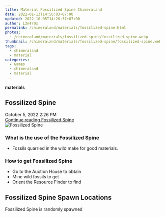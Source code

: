 ```yaml
---
title: Material Fossilized Spine Chimeraland
date: 2022-01-13T14:56:03+07:00
updated: 2022-10-05T14:26:37+07:00
author: L3n4r0x
permalink: /chimeraland/materials/fossilized-spine.html
photos:
  - /chimeraland/materials/fossilized-spine/fossilized-spine.webp
thumbnail: /chimeraland/materials/fossilized-spine/fossilized-spine.webp
tags:
  - chimeraland
  - material
categories:
  - Games
  - chimeraland
  - material
---
```


<section id="bootstrap-wrapper">
  <link
    rel="stylesheet"
    href="https://rawcdn.githack.com/dimaslanjaka/Web-Manajemen/0c3b5aa1813bd4abcd2c11bf3e37928b15c28664/css/bootstrap-5-3-0-alpha3-wrapper.css"
  />
  <div
    class="row g-0 border rounded overflow-hidden flex-md-row mb-4 shadow-sm position-relative bg-light text-dark"
  >
    <div class="col p-4 d-flex flex-column position-static">
      <strong class="d-inline-block mb-2 text-success">materials</strong>
      <h2 class="mb-0">Fossilized Spine</h2>
      <div class="mb-1 text-muted">October 5, 2022 2:26 PM</div>
      <a
        href="/chimeraland/materials/fossilized-spine.html"
        class="stretched-link d-none"
        >Continue reading Fossilized Spine</a
      >
    </div>
    <div class="col-auto d-none d-lg-block">
      <img
        src="/chimeraland/materials/fossilized-spine/fossilized-spine.webp"
        alt="Fossilized Spine"
      />
    </div>
  </div>
  <div class="row bg-light text-dark">
    <div class="col-lg-6 col-12 mb-2">
      <div class="card">
        <div class="card-body">
          <h3 class="card-title">What is the use of the Fossilized Spine</h3>
          <div class="card-text">
            <ul>
              <li>Fossils quarried in the wild make for good materials.</li>
            </ul>
          </div>
        </div>
      </div>
    </div>
    <div class="col-lg-6 col-12 mb-2">
      <div class="card">
        <div class="card-body">
          <h3 class="card-title">How to get Fossilized Spine</h3>
          <div class="card-text">
            <ul>
              <li>Go to the Auction House to obtain</li>
              <li>Mine wild fossils to get</li>
              <li>Orient the Resource Finder to find</li>
            </ul>
          </div>
        </div>
      </div>
    </div>
    <div class="col-12 mb-2">
      <h2>Fossilized Spine Spawn Locations</h2>
      <p>Fossilized Spine is randomly spawned</p>
    </div>
  </div>
</section>